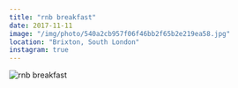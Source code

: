 ```yaml
---
title: "rnb breakfast"
date: 2017-11-11
image: "/img/photo/540a2cb957f06f46bb2f65b2e219ea58.jpg"
location: "Brixton, South London"
instagram: true
---
```


![rnb breakfast](/img/photo/540a2cb957f06f46bb2f65b2e219ea58.jpg)
